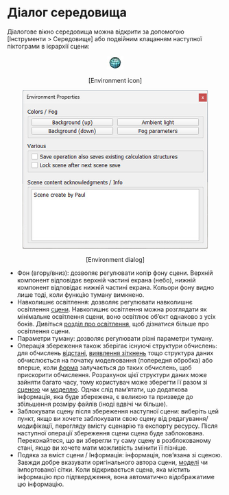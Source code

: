 # Діалог середовища

Діалогове вікно середовища можна відкрити за допомогою [Інструменти > Середовище] або подвійним клацанням наступної піктограми в ієрархії сцени:

<p align="center">
<img src="environmentIcon.jpg" />
</p>
<p align="center">[Environment icon]</p>

<p align="center">
<img src="environment1.jpg" />
</p>
<p align="center">[Environment dialog]</p>

- Фон (вгору/вниз): дозволяє регулювати колір фону сцени. Верхній компонент відповідає верхній частині екрана (небо), нижній компонент відповідає нижній частині екрана. Кольори фону видно лише тоді, коли функцію туману вимкнено.
- Навколишнє освітлення: дозволяє регулювати навколишнє освітлення [сцени](https://www.coppeliarobotics.com/helpFiles/en/scenes.htm). Навколишнє освітлення можна розглядати як мінімальне освітлення сцени, воно освітлює об’єкт однаково з усіх боків. Дивіться [розділ про освітлення](https://www.coppeliarobotics.com/helpFiles/en/lights.htm), щоб дізнатися більше про освітлення сцени.
- Параметри туману: дозволяє регулювати різні параметри туману.
- Операція збереження також зберігає існуючі структури обчислень: для обчислень [відстані](https://www.coppeliarobotics.com/helpFiles/en/distanceCalculation.htm), [виявлення зіткнень](https://www.coppeliarobotics.com/helpFiles/en/collisionDetection.htm) тощо структура даних обчислюється на початку моделювання (попередня обробка) або вперше, коли [форма](https://www.coppeliarobotics.com/helpFiles/en/shapes.htm) залучається до таких обчислень, щоб прискорити обчислення. Розрахунок цієї структури даних може зайняти багато часу, тому користувач може зберегти її разом зі [сценою](https://www.coppeliarobotics.com/helpFiles/en/scenes.htm) чи [моделлю](https://www.coppeliarobotics.com/helpFiles/en/models.htm). Однак слід пам’ятати, що додаткова інформація, яка буде збережена, є великою та призведе до збільшення розміру файлів (іноді вдвічі чи більше).
- Заблокувати сцену після збереження наступної сцени: виберіть цей пункт, якщо ви хочете заблокувати свою сцену від редагування/модифікації, перегляду вмісту сценарію та експорту ресурсу. Після наступної операції збереження сцени сцена буде заблокована. Переконайтеся, що ви зберегли ту саму сцену в розблокованому стані, якщо ви хочете мати можливість змінити її пізніше.
- Подяка за вміст сцени / Інформація: інформація, пов’язана зі сценою. Завжди добре вказувати оригінального автора сцени, [моделі](https://www.coppeliarobotics.com/helpFiles/en/models.htm) чи імпортованої сітки. Коли відкривається сцена, яка містить інформацію про підтвердження, вона автоматично відображатиме цю інформацію.
